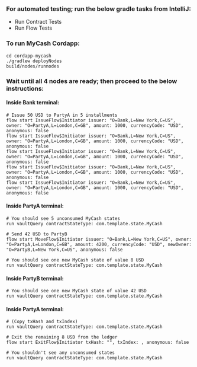 ### For automated testing; run the below gradle tasks from IntelliJ:
* Run Contract Tests  
* Run Flow Tests

### To run MyCash Cordapp:

```
cd cordapp-mycash 
./gradlew deployNodes
build/nodes/runnodes
```

### Wait until all 4 nodes are ready; then proceed to the below instructions:

#### Inside Bank terminal:
```
# Issue 50 USD to PartyA in 5 installments
flow start IssueFlow$Initiator issuer: "O=Bank,L=New York,C=US", owner: "O=PartyA,L=London,C=GB", amount: 1000, currencyCode: "USD", anonymous: false
flow start IssueFlow$Initiator issuer: "O=Bank,L=New York,C=US", owner: "O=PartyA,L=London,C=GB", amount: 1000, currencyCode: "USD", anonymous: false
flow start IssueFlow$Initiator issuer: "O=Bank,L=New York,C=US", owner: "O=PartyA,L=London,C=GB", amount: 1000, currencyCode: "USD", anonymous: false
flow start IssueFlow$Initiator issuer: "O=Bank,L=New York,C=US", owner: "O=PartyA,L=London,C=GB", amount: 1000, currencyCode: "USD", anonymous: false
flow start IssueFlow$Initiator issuer: "O=Bank,L=New York,C=US", owner: "O=PartyA,L=London,C=GB", amount: 1000, currencyCode: "USD", anonymous: false
```

#### Inside PartyA terminal:
```
# You should see 5 unconsumed MyCash states
run vaultQuery contractStateType: com.template.state.MyCash

# Send 42 USD to PartyB
flow start MoveFlow$Initiator issuer: "O=Bank,L=New York,C=US", owner: "O=PartyA,L=London,C=GB", amount: 4200, currencyCode: "USD", newOwner: "O=PartyB,L=New York,C=US", anonymous: false

# You should see one new MyCash state of value 8 USD
run vaultQuery contractStateType: com.template.state.MyCash

```

#### Inside PartyB terminal:
```
# You should see one new MyCash state of value 42 USD
run vaultQuery contractStateType: com.template.state.MyCash
```

#### Inside PartyA terminal: 
```
# (Copy txHash and txIndex)
run vaultQuery contractStateType: com.template.state.MyCash

# Exit the remaining 8 USD from the ledger
flow start ExitFlow$Initiator txHash: "", txIndex: , anonymous: false 

# You shouldn't see any unconsumed states
run vaultQuery contractStateType: com.template.state.MyCash
```

